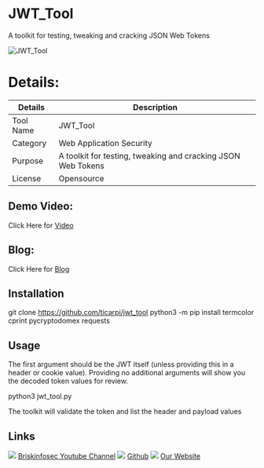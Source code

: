 JWT_Tool
============
A toolkit for testing, tweaking and cracking JSON Web Tokens  

![JWT_Tool](https://www.briskinfosec.com//assets/tooloftheday/TOD_2441.png)

Details:
============
|  Details | Description   |
| ------------ | ------------ |
|  Tool Name |  JWT_Tool |
|  Category | Web Application Security |
|  Purpose | A toolkit for testing, tweaking and cracking JSON Web Tokens |
|  License |  Opensource |

Demo Video:
-----------------
Click Here for [Video](https://youtu.be/Ak9JkvpbvCc "Video")

Blog: 
--------------
Click Here for [Blog](https://www.briskinfosec.com/tooloftheday/toolofthedaydetail/JWT_Tool "Blog")

Installation
----------------
   git clone https://github.com/ticarpi/jwt_tool
   python3 -m pip install termcolor cprint pycryptodomex requests
   
Usage
------------
The first argument should be the JWT itself (unless providing this in a header or cookie value). Providing no additional arguments will show you the decoded token values for review.

 python3 jwt_tool.py <JWT>
 
The toolkit will validate the token and list the header and payload values
    
Links
----------------
![ ](https://img.icons8.com/color/15/000000/youtube-play.png) [Briskinfosec Youtube Channel](https://www.youtube.com/channel/UCcPmqqYETcO_7-6p_uUsF1w "Briskinfosec Youtube Channel")
 ![ ](https://img.icons8.com/glyph-neue/15/000000/github.png) [Github](https://github.com/briskinfosec "Github") 
 ![ ](https://img.icons8.com/ios/15/000000/internet--v2.png) [Our Website](https://www.briskinfosec.com/ "Our Website")
